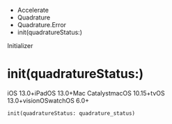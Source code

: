 

- Accelerate
- Quadrature
- Quadrature.Error
-  init(quadratureStatus:) 

Initializer

# init(quadratureStatus:)

iOS 13.0+iPadOS 13.0+Mac CatalystmacOS 10.15+tvOS 13.0+visionOSwatchOS 6.0+

``` source
init(quadratureStatus: quadrature_status)
```

